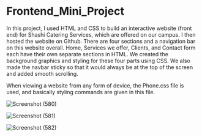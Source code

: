 # Frontend_Mini_Project

In this project, I used HTML and CSS to build an interactive website (front end) for Shashi Catering Services, which are offered on our campus. I then hosted the website on Github.
There are four sections and a navigation bar on this website overall. Home, Services we offer, Clients, and Contact form each have their own separate sections in HTML.
We created the background graphics and styling for these four parts using CSS. We also made the navbar sticky so that it would always be at the top of the screen and added smooth scrolling.

When viewing a website from any form of device, the Phone.css file is used, and basically styling commands are given in this file.

![Screenshot (580)](https://user-images.githubusercontent.com/110988927/190655529-222fdb19-6105-4a8a-9a25-e3f4d19acfd0.png)

![Screenshot (581)](https://user-images.githubusercontent.com/110988927/190656042-d955cc40-b503-4c1a-bb49-6b60064c80f5.png)

![Screenshot (582)](https://user-images.githubusercontent.com/110988927/190656094-e0d552c6-5020-4382-8cf8-5075cbecb3f2.png)

